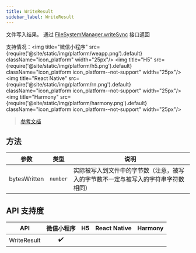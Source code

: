 ```yaml
---
title: WriteResult
sidebar_label: WriteResult
---
```


文件写入结果。 通过 [FileSystemManager.writeSync](./FileSystemManager#writesync) 接口返回

支持情况：<img title="微信小程序" src={require('@site/static/img/platform/weapp.png').default} className="icon_platform" width="25px"/> <img title="H5" src={require('@site/static/img/platform/h5.png').default} className="icon_platform icon_platform--not-support" width="25px"/> <img title="React Native" src={require('@site/static/img/platform/rn.png').default} className="icon_platform icon_platform--not-support" width="25px"/> <img title="Harmony" src={require('@site/static/img/platform/harmony.png').default} className="icon_platform icon_platform--not-support" width="25px"/>

> [参考文档](https://developers.weixin.qq.com/miniprogram/dev/api/file/WriteResult.html)

## 方法

| 参数 | 类型 | 说明 |
| --- | --- | --- |
| bytesWritten | `number` | 实际被写入到文件中的字节数（注意，被写入的字节数不一定与被写入的字符串字符数相同） |

## API 支持度

| API | 微信小程序 | H5 | React Native | Harmony |
| :---: | :---: | :---: | :---: | :---: |
| WriteResult | ✔️ |  |  |  |
